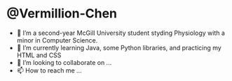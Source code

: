 # @Vermillion-Chen
- 👀 I’m a second-year McGill University student styding Physiology with a minor in Computer Science. 
- 🌱 I’m currently learning Java, some Python libraries, and practicing my HTML and CSS
- 💞️ I’m looking to collaborate on ...
- 📫 How to reach me ...

<!---
Vermillion-Chen/Vermillion-Chen is a ✨ special ✨ repository because its `README.md` (this file) appears on your GitHub profile.
You can click the Preview link to take a look at your changes.
--->
